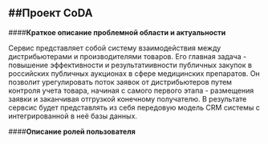 ##Проект CoDA
----
####**Краткое описание проблемной области и актуальности**

Сервис представляет собой систему взаимодействия между дистрибьютерами и производителями товаров. Его главная задача - повышение эффективности и результатиивности публичных закупок в российских публичных аукционах в сфере медицинских препаратов.
Он позволит урегулировать поток заявок от дистрибьютеров путем контроля учета товара, начиная с самого первого этапа - размещения заявки и заканчивая отгрузкой конечному получателю. В результате сервсис будет представлять из себя передовую модель CRM системы с интегрированной в неё базы данных.


####**Описание ролей пользователя**
